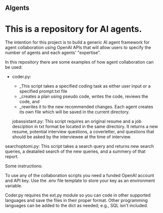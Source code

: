 ## AIgents
# This is a repository for AI agents.

The intention for this project is to build a generic AI agent framework for agent collaboration using OpenAI APIs that will allow users to specify the number of agents and each agents' "expertise". 

In this repository there are some examples of how agent collaboration can be used:
  
* coder.py:
  * _This script takes a specified coding task as either user input or a specified prompt.txt file
  *  _creates a plan using pseudo code, writes the code, reviews the code, and
  *  _rewrites it to the new recommended changes. Each agent creates its own file which will be saved in the current directory.

  jobassistant.py: This script requires an original resume and a job desciption in txt format be located in the same directory. It returns a new resume, potential interview questions, a coverletter, and questions that should be asked by the interviewee at the time of interview.

searchoptomi.py: This script takes a search query and returns new search queries, a deatailed search of the new queries, and a summery of that report.

Some instructions:

To use any of the collaboration scripts you need a funded OpenAI account and API key. Use the .env file template to store your key as an environment variable. 

Coder.py requires the ext.py module so you can code in other supported languages and save the files in their proper format. Other programming languages can be added to the dict as needed; e.g., SQL isn't included.

